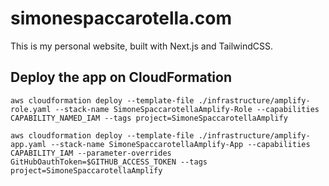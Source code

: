 # simonespaccarotella.com
This is my personal website, built with Next.js and TailwindCSS.
## Deploy the app on CloudFormation

```
aws cloudformation deploy --template-file ./infrastructure/amplify-role.yaml --stack-name SimoneSpaccarotellaAmplify-Role --capabilities CAPABILITY_NAMED_IAM --tags project=SimoneSpaccarotellaAmplify
```

```
aws cloudformation deploy --template-file ./infrastructure/amplify-app.yaml --stack-name SimoneSpaccarotellaAmplify-App --capabilities CAPABILITY_IAM --parameter-overrides GitHubOauthToken=$GITHUB_ACCESS_TOKEN --tags project=SimoneSpaccarotellaAmplify
```
